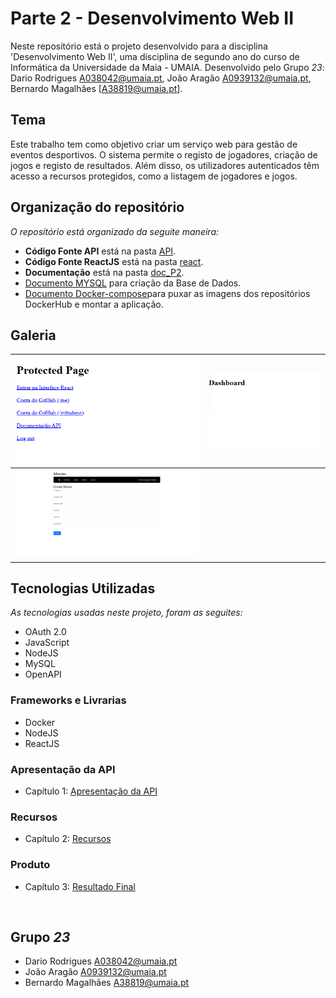 # Parte 2 - Desenvolvimento Web II

Neste repositório está o projeto desenvolvido para a disciplina 'Desenvolvimento Web II', uma disciplina de segundo ano do curso de Informática da Universidade da Maia - UMAIA. Desenvolvido pelo Grupo _23_: Dario Rodrigues [A038042@umaia.pt](mailto:A038042@umaia.pt), João Aragão [A0939132@umaia.pt](mailto:A0939132@umaia.pt), Bernardo Magalhães [A38819@umaia.pt].

## Tema 

Este trabalho tem como objetivo criar um serviço web para gestão de eventos desportivos. O sistema permite o registo de jogadores, criação de jogos e registo de resultados. Além disso, os utilizadores autenticados têm acesso a recursos protegidos, como a listagem de jogadores e jogos.

## Organização do repositório 

_O repositório está organizado da seguite maneira:_
* **Código Fonte API** está na pasta [API](src/).
* **Código Fonte ReactJS** está na pasta [react](src/).
* **Documentação** está na pasta [doc_P2](src/).
* [Documento MYSQL](src/api/openapi.yaml) para criação da Base de Dados.
* [Documento Docker-compose](Queries_base_de_dados.sql)para puxar as imagens dos repositórios DockerHub e montar a aplicação.


## Galeria 

| ![1](doc_P2/1.png)           | ![2](doc_P2/2.png)  |
| ---------------------------- | ----------- |
| ![3](doc_P2/5.png)           |


## Tecnologias Utilizadas

_As tecnologias usadas neste projeto, foram as seguites:_
* OAuth 2.0
* JavaScript
* NodeJS
* MySQL
* OpenAPI


### Frameworks e Livrarias 

* Docker
* NodeJS
* ReactJS

### Apresentação da API
* Capítulo 1: [Apresentação da API](doc_P2/c1.md)
### Recursos
* Capítulo 2: [Recursos](doc_P2/c2.md)
### Produto
* Capítulo 3: [Resultado Final](doc_P2/c3.md)

<br>

## Grupo _23_
* Dario Rodrigues [A038042@umaia.pt](mailto:A038042@umaia.pt)
* João Aragão [A0939132@umaia.pt](mailto:A0939132@umaia.pt)
* Bernardo Magalhães [A38819@umaia.pt](mailto:A38819@umaia.pt)
